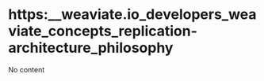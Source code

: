 # https:\_\_weaviate.io_developers_weaviate_concepts_replication-architecture_philosophy

No content
